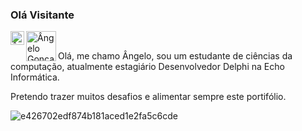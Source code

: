 ### Olá Visitante 
<a href="https://www.linkedin.com/in/devangelo/">
  <img align="left" alt="Ângelo Gonçalo LinkedIN" width="22px" src="https://raw.githubusercontent.com/peterthehan/peterthehan/master/assets/linkedin.svg" />
</a>

<a href="https://www.linkedin.com/in/devangelo/">
  <img align="left" alt="Ângelo Gonçalo Steam" width="48px" src="https://img.shields.io/badge/Steam-000000?style=for-the-badge&logo=steam&logoColor=white" />
</a>

<br />

Olá, me chamo Ângelo, sou um estudante de ciências da computação, atualmente estagiário Desenvolvedor Delphi na Echo Informática.

Pretendo trazer muitos desafios e alimentar sempre este portifólio.

![e426702edf874b181aced1e2fa5c6cde](https://user-images.githubusercontent.com/45950068/115100093-cc406f00-9f10-11eb-8815-bcd6aa45d245.gif) 


